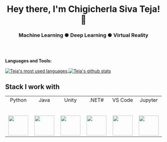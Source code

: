
<h1 align="center">Hey there, I'm Chigicherla Siva Teja! 👋</h1>
<h3 align="center"> Machine Learning ● Deep Learning ● Virtual Reality </h3>


<br/>
<br/>



**Languages and Tools:**  

<a href="https://github.com/sivatejachigicherla">
  <img align="center" src="https://github-readme-stats.vercel.app/api/top-langs/?username=sivatejachigicherla&theme=light&count_private=true&layout=compact" alt="Teja's most used languages" />
</a>
<a href="https://github.com/sivatejachigicherla">
 <img align="center" src="https://github-readme-stats.vercel.app/api?username=sivatejachigicherla&show_icons=true&theme=light&line_height=27&include_all_commits=true&count_private=true&hide=issues,prs,contribs" alt="Teja's github stats"/>
</a>

## Stack I work with

<table>
  <tbody>
    <tr valign="top">
      <td width="100px" align="center">
        <span>Python</span><br><br><br>
        <img height="64px" src="https://cdn.svgporn.com/logos/python.svg">
      </td>
      <td width="100px" align="center">
        <span>Java</span><br><br><br>
        <img height="64px" src="https://cdn.svgporn.com/logos/java.svg">
      </td>
      <td width="100px" align="center">
        <span>Unity</span><br><br><br>
        <img height="64px" src="https://cdn.svgporn.com/logos/unity.svg">
      </td>
      <td width="100px" align="center">
        <span>.NET#</span><br><br><br>
        <img height="64px" src="https://cdn.svgporn.com/logos/dotnet.svg">
      </td>
      <td width="100px" align="center">
        <span>VS Code</span><br><br><br>
        <img height="64px" src="https://cdn.svgporn.com/logos/visual-studio-code.svg">
      </td>
      <td width="100px" align="center">
        <span>Jupyter</span><br><br><br>
        <img height="64px" src="https://cdn.svgporn.com/logos/jupyter.svg">
      </td>
    </tr>
  </tbody>
</table>
